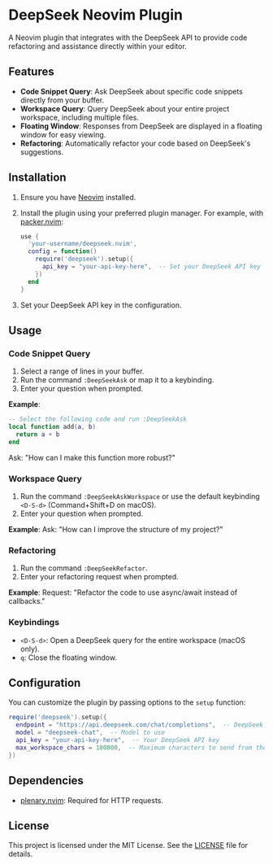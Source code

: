 # DeepSeek Neovim Plugin

A Neovim plugin that integrates with the DeepSeek API to provide code refactoring and assistance directly within your editor.

## Features

- **Code Snippet Query**: Ask DeepSeek about specific code snippets directly from your buffer.
- **Workspace Query**: Query DeepSeek about your entire project workspace, including multiple files.
- **Floating Window**: Responses from DeepSeek are displayed in a floating window for easy viewing.
- **Refactoring**: Automatically refactor your code based on DeepSeek's suggestions.

## Installation

1. Ensure you have [Neovim](https://neovim.io/) installed.
2. Install the plugin using your preferred plugin manager. For example, with [packer.nvim](https://github.com/wbthomason/packer.nvim):

   ```lua
   use {
     'your-username/deepseek.nvim',
     config = function()
       require('deepseek').setup({
         api_key = "your-api-key-here",  -- Set your DeepSeek API key
       })
     end
   }
   ```

3. Set your DeepSeek API key in the configuration.

## Usage

### Code Snippet Query

1. Select a range of lines in your buffer.
2. Run the command `:DeepSeekAsk` or map it to a keybinding.
3. Enter your question when prompted.

**Example**:
```lua
-- Select the following code and run :DeepSeekAsk
local function add(a, b)
  return a + b
end
```
Ask: "How can I make this function more robust?"

### Workspace Query

1. Run the command `:DeepSeekAskWorkspace` or use the default keybinding `<D-S-d>` (Command+Shift+D on macOS).
2. Enter your question when prompted.

**Example**:
Ask: "How can I improve the structure of my project?"

### Refactoring

1. Run the command `:DeepSeekRefactor`.
2. Enter your refactoring request when prompted.

**Example**:
Request: "Refactor the code to use async/await instead of callbacks."

### Keybindings

- `<D-S-d>`: Open a DeepSeek query for the entire workspace (macOS only).
- `q`: Close the floating window.

## Configuration

You can customize the plugin by passing options to the `setup` function:

```lua
require('deepseek').setup({
  endpoint = "https://api.deepseek.com/chat/completions",  -- DeepSeek API endpoint
  model = "deepseek-chat",  -- Model to use
  api_key = "your-api-key-here",  -- Your DeepSeek API key
  max_workspace_chars = 100000,  -- Maximum characters to send from the workspace
})
```

## Dependencies

- [plenary.nvim](https://github.com/nvim-lua/plenary.nvim): Required for HTTP requests.

## License

This project is licensed under the MIT License. See the [LICENSE](LICENSE) file for details.
